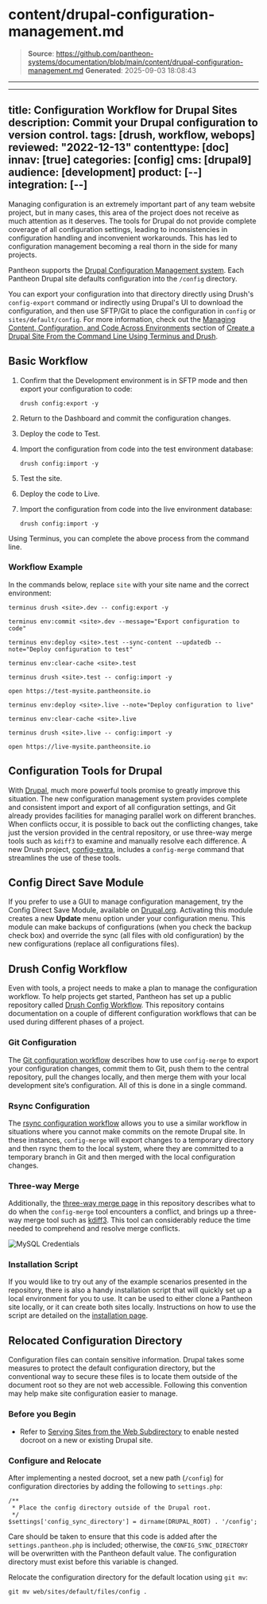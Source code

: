 # content/drupal-configuration-management.md

> **Source**: https://github.com/pantheon-systems/documentation/blob/main/content/drupal-configuration-management.md
> **Generated**: 2025-09-03 18:08:43

---

---
title: Configuration Workflow for Drupal Sites
description: Commit your Drupal configuration to version control.
tags: [drush, workflow, webops]
reviewed: "2022-12-13"
contenttype: [doc]
innav: [true]
categories: [config]
cms: [drupal9]
audience: [development]
product: [--]
integration: [--]
---

Managing configuration is an extremely important part of any team website project, but in many cases, this area of the project does not receive as much attention as it deserves. The tools for Drupal do not provide complete coverage of all configuration settings, leading to inconsistencies in configuration handling and inconvenient workarounds. This has led to configuration management becoming a real thorn in the side for many projects.

Pantheon supports the [Drupal Configuration Management system](https://www.drupal.org/documentation/administer/config). Each Pantheon Drupal site defaults configuration into the `/config` directory.

You can export your configuration into that directory directly using Drush's `config-export` command or indirectly using Drupal's UI to download the configuration, and then use SFTP/Git to place the configuration in `config` or `sites/default/config`. For more information, check out the [Managing Content, Configuration, and Code Across Environments](/drupal-commandline#managing-content-configuration-and-code-across-environments) section of [Create a Drupal Site From the Command Line Using Terminus and Drush](/drupal-commandline).

<Accordion title="Watch: Configuration Management in Drupal" id="d8-config-video" icon="facetime-video">

<Youtube src="D-4gu1zPCMg" title="Configuration Management in Drupal" />

</Accordion>

## Basic Workflow

1. Confirm that the Development environment is in SFTP mode and then export your configuration to code:

   ```bash{promptUser: user}
   drush config:export -y
   ```

1. Return to the Dashboard and commit the configuration changes.

1. Deploy the code to Test.

1. Import the configuration from code into the test environment database:

   ```bash{promptUser: user}
   drush config:import -y
   ```

1. Test the site.

1. Deploy the code to Live.

1. Import the configuration from code into the live environment database:

   ```bash{promptUser: user}
   drush config:import -y
   ```

Using Terminus, you can complete the above process from the command line.

### Workflow Example

In the commands below, replace `site` with your site name and the correct environment:

```bash{outputLines: 2,4,6,8,10,12,14}
terminus drush <site>.dev -- config:export -y

terminus env:commit <site>.dev --message="Export configuration to code"

terminus env:deploy <site>.test --sync-content --updatedb --note="Deploy configuration to test"

terminus env:clear-cache <site>.test

terminus drush <site>.test -- config:import -y

open https://test-mysite.pantheonsite.io

terminus env:deploy <site>.live --note="Deploy configuration to live"

terminus env:clear-cache <site>.live

terminus drush <site>.live -- config:import -y

open https://live-mysite.pantheonsite.io
```

## Configuration Tools for Drupal

With [Drupal](/drupal), much more powerful tools promise to greatly improve this situation. The new configuration management system provides complete and consistent import and export of all configuration settings, and Git already provides facilities for managing parallel work on different branches. When conflicts occur, it is  possible to back out the conflicting changes, take just the version provided in the central repository, or use three-way merge tools such as `kdiff3` to examine and manually resolve each difference. A new Drush project, [config-extra](https://github.com/drush-ops/config-extra), includes a `config-merge` command that streamlines the use of these tools.

## Config Direct Save Module

If you prefer to use a GUI to manage configuration management, try the Config Direct Save Module, available on [Drupal.org](https://www.drupal.org/project/config_direct_save). Activating this module creates a new **Update** menu option under your configuration menu. This module can make backups of configurations (when you check the backup check box) and override the sync (all files with old configuration) by the new configurations (replace all configurations files).

## Drush Config Workflow

Even with tools, a project needs to make a plan to manage the configuration workflow. To help projects get started, Pantheon has set up a public repository called [Drush Config Workflow](https://github.com/pantheon-systems/drush-config-workflow). This repository contains documentation on a couple of different configuration workflows that can be used during different phases of a project.

### Git Configuration

The [Git configuration workflow](https://github.com/pantheon-systems/drush-config-workflow/blob/master/docs/git_workflow.md) describes how to use `config-merge` to export your configuration changes, commit them to Git, push them to the central repository, pull the changes locally, and then merge them with your local development site’s configuration. All of this is done in a single command.

### Rsync Configuration

The [rsync configuration workflow](https://github.com/pantheon-systems/drush-config-workflow/blob/master/docs/rsync_workflow.md) allows you to use a similar workflow in situations where you cannot make commits on the remote Drupal site. In these instances, `config-merge` will export changes to a temporary directory and then rsync them to the local system, where they are committed to a temporary branch in Git and then merged with the local configuration changes.

### Three-way Merge

Additionally, the [three-way merge page](https://github.com/pantheon-systems/drush-config-workflow/blob/master/docs/three_way_merge.md) in this repository describes what to do when the `config-merge` tool encounters a conflict, and brings up a three-way merge tool such as [kdiff3](http://kdiff3.sourceforge.net/). This tool can considerably reduce the time needed to comprehend and resolve merge conflicts.

![MySQL Credentials](../images/kdiff3-user-field-conflicts.png)

### Installation Script

If you would like to try out any of the example scenarios presented in the repository, there is also a handy installation script that will quickly set up a local environment for you to use. It can be used to either clone a Pantheon site locally, or it can create both sites locally. Instructions on how to use the script are detailed on the [installation page](https://github.com/pantheon-systems/drush-config-workflow/blob/master/INSTALL.md).

## Relocated Configuration Directory

Configuration files can contain sensitive information. Drupal takes some measures to protect the default configuration directory, but the conventional way to secure these files is to locate them outside of the document root so they are not web accessible. Following this convention may help make site configuration easier to manage.

### Before you Begin

- Refer to [Serving Sites from the Web Subdirectory](/nested-docroot) to enable nested docroot on a new or existing Drupal site.

### Configure and Relocate

After implementing a nested docroot, set a new path (`/config`) for configuration directories by adding the following to `settings.php`<Popover title="Syntax note" content="As of <a class='external' href='https://www.drupal.org/docs/8/configuration-management/changing-the-storage-location-of-the-sync-directory#s-syntax-changes-in-drupal-880'>Drupal 8.8.0</a> the sync directory is defined in $settings and not $config_directories. " />:

```php:title=settings.php
/**
 * Place the config directory outside of the Drupal root.
 */
$settings['config_sync_directory'] = dirname(DRUPAL_ROOT) . '/config';
```

<Alert title="Note" type="info">

Care should be taken to ensure that this code is added after the `settings.pantheon.php` is included; otherwise, the `CONFIG_SYNC_DIRECTORY` will be overwritten with the Pantheon default value. The configuration directory must exist before this variable is changed.

</Alert>

Relocate the configuration directory for the default location using `git mv`:

```bash{promptUser: user}
git mv web/sites/default/files/config .
```


